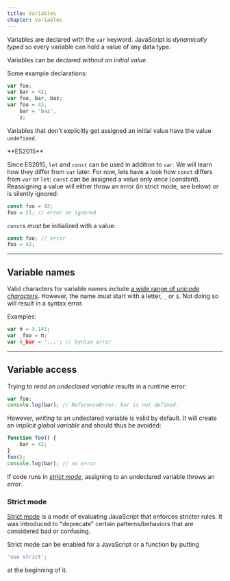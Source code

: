 ```yaml
---
title: Variables
chapter: Variables
---
```


Variables are declared with the `var` keyword. JavaScript is
_dynamically typed_ so every variable can hold a value of any data type.

Variables can be declared _without an initial value_.

Some example declarations:

```javascript
var foo;
var bar = 42;
var foo, bar, baz;
var foo = 42,
    bar = 'baz',
    z;
```

Variables that don't explicitly get assigned an initial value have the value
`undefined`.

<div class="callout secondary">

<i class="fa fa-info-circle" aria-hidden="true">
</i> **ES2015**

Since ES2015, `let` and `const` can be used in addition to `var`. We will learn
how they differ from `var` later. For now, lets have a look how `const` differs
from `var` or `let`: `const` can be assigned a value only _once_ (*const*ant).  
Reassigning a value will either throw an error (in strict mode, see below) or
is silently ignored:

```js
const foo = 42;
foo = 21; // error or ignored
```

`const`s _must_ be initialized with a value:

```js
const foo; // error
foo = 42;
```

</div>

---

## Variable names

Valid characters for variable names include [a wide range of _unicode
characters_](http://mathiasbynens.be/notes/javascript-identifiers).
However, the name _must_ start with a letter, `_` or `$`. Not doing so will
result in a syntax error.

Examples:

```javascript
var π = 3.141;
var _foo = π;
var 0_bar = '...'; // Syntax error
```

---

## Variable access

Trying to _read_ an _undeclared variable_ results in a runtime error:

```javascript
var foo;
console.log(bar); // ReferenceError: bar is not defined.
```

However, _writing_ to an undeclared variable is valid by default. It will
create an _implicit global variable_ and should thus be avoided:

```javascript
function foo() {
    bar = 42;
}
foo();
console.log(bar); // no error
```

<div class="callout primary">

If code runs in _[strict mode][]_, assigning to an undeclared variable throws
an _error_.

</div>

<div class="callout primary">

### Strict mode

[Strict mode][] is a mode of evaluating JavaScript that enforces stricter
rules. It was introduced to "deprecate" certain patterns/behaviors that are
considered bad or confusing.

Strict mode can be enabled for a JavaScript or a function by putting

```js
'use strict';
```

at the beginning of it.

</div>

[strict mode]: https://developer.mozilla.org/en-US/docs/Web/JavaScript/Reference/Functions_and_function_scope/Strict_mode
